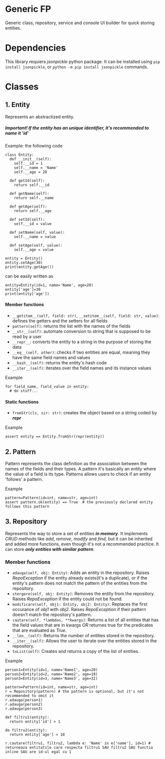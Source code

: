 # Generic FP
Generic class, repository, service and console UI builder for quick storing entities.

# Dependencies
This library requiers *jsonpickle* python package. It can be installed using 
```pip install jsonpickle```, or
```python -m pip install jsonpickle``` commands.

# Classes

## 1. Entity
Represents an abstractized entity.

##### Important! If the entity has an unique identifier, it's recommended to name it 'id'

Example: the following code
```python3
class Entity:
  def __init__(self):
    self.__id = 1
    self.__name = 'Name'
    self.__age = 20
  
  def getId(self): 
    return self.__id
  
  def getName(self):
    return self.__name
  
  def getAge(self):
    return self.__age
  
  def setId(self):
    self.__id = value
  
  def setName(self, value):
    self.__name = value
  
  def setAge(self, value):
    self.__age = value
    
entity = Entity()
entity.setAge(30)
print(entity.getAge())
```
can be easily written as
```python3
entity=Entity(id=1, name='Name', age=20) 
entity['age']=30
print(entity['age'])
```

#### Member functions
* ```__getitem__(self, field: str)```, ```__setitem__(self, field: str, value)```: defines the getters and the setters for all fields
* ```pattern(self)```: returns the list with the names of the fields
* ```__str__(self)```: automate conversion to string that is supposed to be read by a user
* ```__repr__```: converts the entity to a string in the purpose of storing the data
* ```__eq__(self, other)```: checks if two entities are equal, meaning they have the same field names and values
* ```__hash__(self)```: returns the entity's hash code
* ```__iter__(self)```: iterates over the field names and its instance values

Example
```python3
for field_name, field_value in entity:
  # do stuff...
```

#### Static functions
* ```fromStr(cls, sir: str)```: creates the object based on a string coded by *__repr__*

Example
```python3
assert entity == Entity.fromStr(repr(entity))
```

## 2. Pattern
Pattern represents the class definition as the association between the names of the fields and their types.
A pattern it's basically an entity where the value of a field is its type.
Patterns allows users to check if an entity 'follows' a pattern.

Example
```python3
pattern=Pattern(id=int, name=str, age=int)
assert pattern.ok(entity) == True  # the previously declared entity follows this pattern
```

## 3. Repository
Represents the way to store a set of entities ***in memory***. It implements *CRUD* methods like *add*, *remove*, *modify* and *find*, but it can be inherited and added more functions, even though it's not a recommended practice. It can store ***only entities with similar pattern***.

### Member functions
* ```adauga(self, obj: Entity)```: Adds an entity in the repository. Raises *RepoException* if the entity already exists(it's a duplicate), or if the entity's pattern does not match the pattern of the entities from the repository.
* ```stergere(self, obj: Entity)```: Removes the entity from the repository. Raises *RepoException* if the entity could not be found.
* ```modificare(self, obj1: Entity, obj2: Entity)```: Replaces the first occurance of *obj1* with *obj2*. Raises *RepoException* if their pattern doesn't match the repository's pattern.
* ```cautare(self, *lambdas, **kwargs)```: Returns a list of all entities that has the field values that are in kwargs *OR* returnes true for the predicates that are evaluated as *True*.
* ```__len__(self)```: Returns the number of entities stored in the repository.
* ```__iter__(self)```: Allows the user to iterate over the entities stored in the repository.
* ```toList(self)```: Creates and returns a copy of the list of entities.

Example
```python3
person1=Entity(id=1, name='Name1', age=20)
person2=Entity(id=2, name='Name2', age=18)
person3=Entity(id=3, name='Name3', age=32)

pattern=Pattern(id=int, name=str, age=int)
r = Repository(pattern) # the pattern is optional, but it's not recommended to omit it
r.adauga(person1)
r.adauga(person2)
r.adauga(person3)

def filtru1(entity):
  return entity['id'] > 1
  
de filtru2(entity):
  return entity['age'] > 18

r.cautare(filtru1, filtru2, lambda e: 'Name' in e['name'], id=1) # returneaza entitatile care respecta filtru1 SAU filtru2 SAU functia inline SAU are id-ul egal cu 1
```
